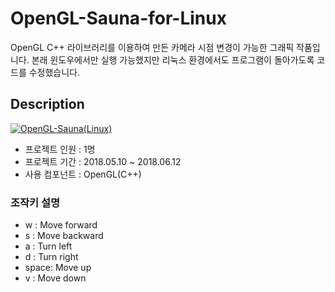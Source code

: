 # OpenGL-Sauna-for-Linux
OpenGL C++ 라이브러리를 이용하여 만든 카메라 시점 변경이 가능한 그래픽 작품입니다.
본래 윈도우에서만 실행 가능했지만 리눅스 환경에서도 프로그램이 돌아가도록 코드를 수정했습니다.

## Description

[![OpenGL-Sauna(Linux)](https://img.youtube.com/vi/72RhwXY1G5I/0.jpg)](https://youtu.be/72RhwXY1G5I "OpenGL-Sauna(windows)")

* 프로젝트 인원 : 1명
* 프로젝트 기간 : 2018.05.10 ~ 2018.06.12
* 사용 컴포넌트 : OpenGL(C++)

### 조작키 설명
+ w : Move forward
+ s : Move backward
+ a : Turn left
+ d : Turn right
+ space: Move up
+ v : Move down
